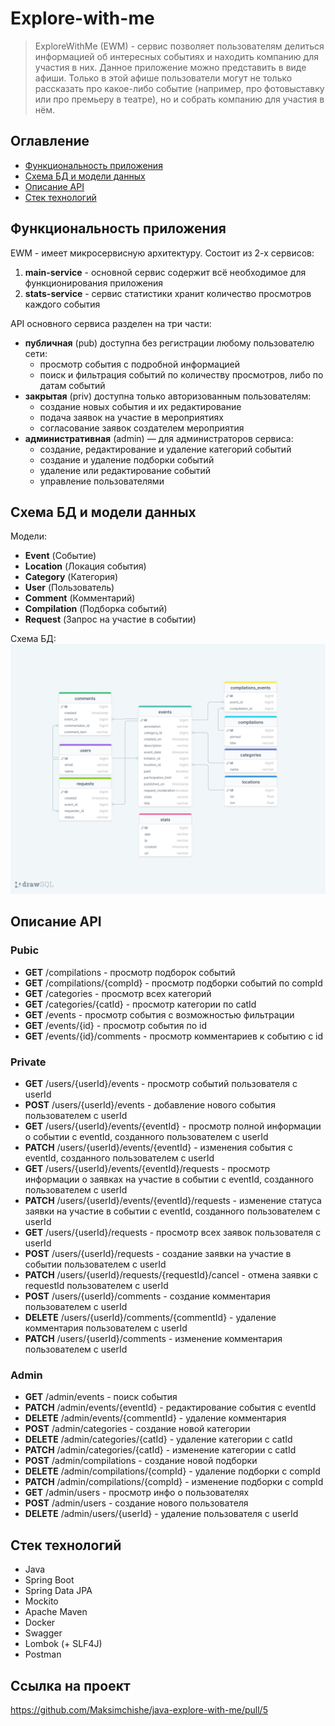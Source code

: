 # Explore-with-me

> ExploreWithMe (EWM) - сервис позволяет пользователям делиться информацией об интересных событиях и находить компанию
> для участия в них.
> Данное приложение можно представить в виде афиши. Только в этой афише пользователи могут не только рассказать про
> какое-либо событие (например, про фотовыставку или про премьеру в театре), но и собрать компанию для участия в нём.

## Оглавление

- [Функциональность приложения](#функциональность-приложения)
- [Схема БД и модели данных](#схема-бд-и-модели-данных)
- [Описание API](#описание-api)
- [Стек технологий](#стек-технологий)

## Функциональность приложения

EWM - имеет микросервисную архитектуру. Состоит из 2-х сервисов:

1. **main-service** - основной сервис содержит всё необходимое для функционирования приложения
2. **stats-service** - сервис статистики хранит количество просмотров каждого события

API основного сервиса разделен на три части:

- **публичная** (pub) доступна без регистрации любому пользователю сети:
    - просмотр события с подробной информацией
    - поиск и фильтрация событий по количеству просмотров, либо по датам событий
- **закрытая** (priv) доступна только авторизованным пользователям:
    - создание новых события и их редактирование
    - подача заявок на участие в мероприятиях
    - согласование заявок создателем мероприятия
- **административная** (admin) — для администраторов сервиса:
    - создание, редактирование и удаление категорий событий
    - создание и удаление подборки событий
    - удаление или редактирование событий
    - управление пользователями

## Схема БД и модели данных

Модели:

- **Event** (Событие)
- **Location** (Локация события)
- **Category** (Категория)
- **User** (Пользователь)
- **Comment** (Комментарий)
- **Compilation** (Подборка событий)
- **Request** (Запрос на участие в событии)

Схема БД:
![Scheme of ExploreWithMe database](/ewm_diagram.png)

## Описание API

<h3>Pubic</h3>

- **GET** /compilations - просмотр подборок событий
- **GET** /compilations/{compId} - просмотр подборки событий по compId
- **GET** /categories - просмотр всех категорий
- **GET** /categories/{catId} - просмотр категории по catId
- **GET** /events - просмотр события с возможностью фильтрации
- **GET** /events/{id} - просмотр события по id
- **GET** /events/{id}/comments - просмотр комментариев к событию с id

<h3>Private</h3>

- **GET** /users/{userId}/events - просмотр событий пользователя с userId
- **POST** /users/{userId}/events - добавление нового события пользователем с userId
- **GET** /users/{userId}/events/{eventId} - просмотр полной информации о событии с eventId, созданного пользователем с
  userId
- **PATCH** /users/{userId}/events/{eventId} - изменения события с eventId, созданного пользователем с userId
- **GET** /users/{userId}/events/{eventId}/requests - просмотр информации о заявках на участие в событии с eventId,
  созданного пользователем с userId
- **PATCH** /users/{userId}/events/{eventId}/requests - изменение статуса заявки на участие в событии с eventId,
  созданного пользователем с userId
- **GET** /users/{userId}/requests - просмотр всех заявок пользователя с userId
- **POST** /users/{userId}/requests - создание заявки на участие в событии пользователем с userId
- **PATCH** /users/{userId}/requests/{requestId}/cancel - отмена заявки с requestId пользователем с userId
- **POST** /users/{userId}/comments - создание комментария пользователем с userId
- **DELETE** /users/{userId}/comments/{commentId} - удаление комментария пользователем с userId
- **PATCH** /users/{userId}/comments - изменение комментария пользователем с userId

<h3>Admin</h3>

- **GET** /admin/events - поиск события
- **PATCH** /admin/events/{eventId} - редактирование события с eventId
- **DELETE** /admin/events/{commentId} - удаление комментария
- **POST** /admin/categories - создание новой категории
- **DELETE** /admin/categories/{catId} - удаление категории с catId
- **PATCH** /admin/categories/{catId} - изменение категории с catId
- **POST** /admin/compilations - создание новой подборки
- **DELETE** /admin/compilations/{compId} - удаление подборки с compId
- **PATCH** /admin/compilations/{compId} - изменение подборки с compId
- **GET** /admin/users - просмотр инфо о пользователях
- **POST** /admin/users - создание нового пользователя
- **DELETE** /admin/users/{userId} - удаление пользователя с userId

## Стек технологий

- Java
- Spring Boot
- Spring Data JPA
- Mockito
- Apache Maven
- Docker
- Swagger
- Lombok (+ SLF4J)
- Postman

## Ссылка на проект
https://github.com/Maksimchishe/java-explore-with-me/pull/5



